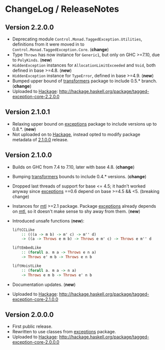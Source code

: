 # ChangeLog / ReleaseNotes


## Version 2.2.0.0

* Deprecating module `Control.Monad.TaggedException.Utilities`, definitions
  from it were moved in to `Control.Monad.TaggedException.Core`. (**change**)
* Type `Throws` has now instance for `Generic1`, but only on GHC >=7.10, due to
  `PolyKinds`. (**new**)
* `HiddenException` instances for `AllocationLimitExceeded` and `Void`, both
  defined in base >=4.8. (**new**)
* `HiddenException` instance for `TypeError`, defined in base >=4.9. (**new**)
* Bumped upper bound of [transformers][] package to include 0.5.\* branch.
  (**change**)
* Uploaded to [Hackage][]:
  <http://hackage.haskell.org/package/tagged-exception-core-2.2.0.0>


## Version 2.1.0.1

* Relaxing upper bound on [exceptions][] package to include versions up to
  0.8.\*. (**new**)
* Not uploaded on to [Hackage][], instead opted to modify package metadata of
  [2.1.0.0](http://hackage.haskell.org/package/tagged-exception-core-2.1.0.0)
  release.


## Version 2.1.0.0

* Builds on GHC from 7.4 to 7.10, later with base 4.8. (**change**)
* Bumping [transformers][] bounds to include 0.4.\* versions. (**change**)
* Dropped last threads of support for base <= 4.5; it hadn't worked anyway
  since [exceptions][] ==0.6 depend on base >=4.5 && <5. (breaking change)
* Instances for [mtl][] >=2.1 package. Package [exceptions][] already depends
  on [mtl][], so it doesn't make sense to shy away from them. (**new**)
* Introduced unsafe functions (**new**):

    ```Haskell
    liftCCLike
        :: (((a -> m b) -> m' c) -> m'' d)
        -> ((a -> Throws e m b) -> Throws e m' c) -> Throws e m'' d

    liftEmbedLike
        :: (forall a. m a -> Throws e n a)
        -> Throws e' m b -> Throws e n b

    liftHoistLike
        :: (forall a. m a -> n a)
        -> Throws e m b -> Throws e' n b
    ```

* Documentation updates. (**new**)
* Uploaded to [Hackage][]:
  <http://hackage.haskell.org/package/tagged-exception-core-2.1.0.0>


## Version 2.0.0.0

* First public release.
* Rewritten to use classes from [exceptions][] package.
* Uploaded to [Hackage][]:
  <http://hackage.haskell.org/package/tagged-exception-core-2.0.0.0>



[exceptions]:
  http://hackage.haskell.org/package/exceptions
  "exceptions package on Hackage"
[Hackage]:
  http://hackage.haskell.org/
  "HackageDB (or just Hackage) is a collection of releases of Haskell packages."
[mtl]:
  http://hackage.haskell.org/package/mtl
  "mtl package on Hackage"
[transformers]:
  http://hackage.haskell.org/package/transformers
  "transformers package on Hackage"
